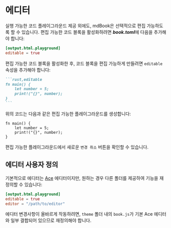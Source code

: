 # 에디터

실행 가능한 코드 플레이그라운드 제공 외에도, mdBook은 선택적으로 편집 가능하도록 할 수 있습니다. 편집 가능한 코드 블록을 활성화하려면 ***book.toml***에 다음을 추가해야 합니다:

```toml
[output.html.playground]
editable = true
```

편집 가능한 코드 블록을 활성화한 후, 코드 블록을 편집 가능하게 만들려면 `editable` 속성을 추가해야 합니다:

~~~markdown
```rust,editable
fn main() {
    let number = 5;
    print!("{}", number);
}
```
~~~

위의 코드는 다음과 같은 편집 가능한 플레이그라운드를 생성합니다:

```rust,editable
fn main() {
    let number = 5;
    print!("{}", number);
}
```

편집 가능한 플레이그라운드에서 새로운 `변경 취소` 버튼을 확인할 수 있습니다.

## 에디터 사용자 정의

기본적으로 에디터는 [Ace](https://ace.c9.io/) 에디터이지만, 원하는 경우 다른 폴더를 제공하여 기능을 재정의할 수 있습니다:

```toml
[output.html.playground]
editable = true
editor = "/path/to/editor"
```

에디터 변경사항이 올바르게 작동하려면, `theme` 폴더 내의 `book.js`가 기본 Ace 에디터와 일부 결합되어 있으므로 재정의해야 합니다.
